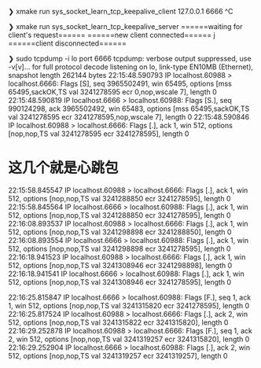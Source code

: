 ❯ xmake run sys_socket_learn_tcp_keepalive_client 127.0.0.1 6666
^C

❯ xmake run sys_socket_learn_tcp_keepalive_server
======waiting for client's request======
======new client connected======
j
======client disconnected======

❯ sudo tcpdump -i lo port 6666
tcpdump: verbose output suppressed, use -v[v]... for full protocol decode
listening on lo, link-type EN10MB (Ethernet), snapshot length 262144 bytes
22:15:48.590793 IP localhost.60988 > localhost.6666: Flags [S], seq 3965502491, win 65495, options [mss 65495,sackOK,TS val 3241278595 ecr 0,nop,wscale 7], length 0
22:15:48.590819 IP localhost.6666 > localhost.60988: Flags [S.], seq 990124298, ack 3965502492, win 65483, options [mss 65495,sackOK,TS val 3241278595 ecr 3241278595,nop,wscale 7], length 0
22:15:48.590846 IP localhost.60988 > localhost.6666: Flags [.], ack 1, win 512, options [nop,nop,TS val 3241278595 ecr 3241278595], length 0

# 这几个就是心跳包
22:15:58.845547 IP localhost.60988 > localhost.6666: Flags [.], ack 1, win 512, options [nop,nop,TS val 3241288850 ecr 3241278595], length 0
22:15:58.845564 IP localhost.6666 > localhost.60988: Flags [.], ack 1, win 512, options [nop,nop,TS val 3241288850 ecr 3241278595], length 0
22:16:08.893537 IP localhost.60988 > localhost.6666: Flags [.], ack 1, win 512, options [nop,nop,TS val 3241298898 ecr 3241288850], length 0
22:16:08.893554 IP localhost.6666 > localhost.60988: Flags [.], ack 1, win 512, options [nop,nop,TS val 3241298898 ecr 3241278595], length 0
22:16:18.941523 IP localhost.60988 > localhost.6666: Flags [.], ack 1, win 512, options [nop,nop,TS val 3241308946 ecr 3241298898], length 0
22:16:18.941541 IP localhost.6666 > localhost.60988: Flags [.], ack 1, win 512, options [nop,nop,TS val 3241308946 ecr 3241278595], length 0

22:16:25.815847 IP localhost.6666 > localhost.60988: Flags [F.], seq 1, ack 1, win 512, options [nop,nop,TS val 3241315820 ecr 3241278595], length 0
22:16:25.817524 IP localhost.60988 > localhost.6666: Flags [.], ack 2, win 512, options [nop,nop,TS val 3241315822 ecr 3241315820], length 0
22:16:29.252878 IP localhost.60988 > localhost.6666: Flags [F.], seq 1, ack 2, win 512, options [nop,nop,TS val 3241319257 ecr 3241315820], length 0
22:16:29.252904 IP localhost.6666 > localhost.60988: Flags [.], ack 2, win 512, options [nop,nop,TS val 3241319257 ecr 3241319257], length 0
